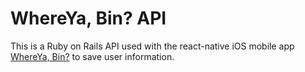 # WhereYa, Bin? API

This is a Ruby on Rails API used with the react-native iOS mobile app [WhereYa, Bin?](https://github.com/anderschenders/WhereYaBin) to save user information.
